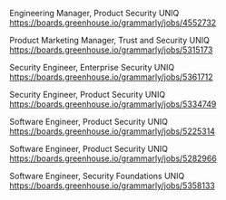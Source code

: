 Engineering Manager, Product Security UNIQ https://boards.greenhouse.io/grammarly/jobs/4552732

Product Marketing Manager, Trust and Security UNIQ https://boards.greenhouse.io/grammarly/jobs/5315173

Security Engineer, Enterprise Security UNIQ https://boards.greenhouse.io/grammarly/jobs/5361712

Security Engineer, Product Security UNIQ https://boards.greenhouse.io/grammarly/jobs/5334749

Software Engineer, Product Security UNIQ https://boards.greenhouse.io/grammarly/jobs/5225314

Software Engineer, Product Security UNIQ https://boards.greenhouse.io/grammarly/jobs/5282966

Software Engineer, Security Foundations UNIQ https://boards.greenhouse.io/grammarly/jobs/5358133


